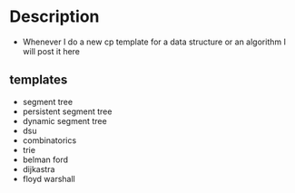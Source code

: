 # Description 
- Whenever I do a new cp template for a data structure or an algorithm I will post it here 
## templates 
- segment tree 
- persistent segment tree 
- dynamic segment tree 
- dsu 
- combinatorics
- trie 
- belman ford 
- dijkastra 
- floyd warshall 